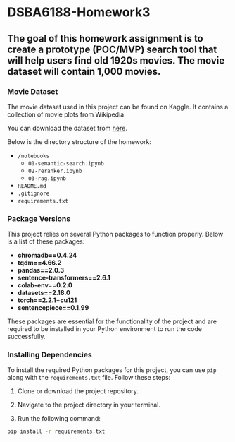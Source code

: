 # DSBA6188-Homework3

## The goal of this homework assignment is to create a prototype (POC/MVP) search tool that will help users find old 1920s movies. The movie dataset will contain 1,000 movies. 

### Movie Dataset
The movie dataset used in this project can be found on Kaggle. It contains a collection of movie plots from Wikipedia.

You can download the dataset from [here](https://www.kaggle.com/datasets/jrobischon/wikipedia-movie-plots?resource=download).

Below is the directory structure of the homework:
- `/notebooks`
  - `01-semantic-search.ipynb`
  - `02-reranker.ipynb`
  - `03-rag.ipynb`
- `README.md`
- `.gitignore`
- `requirements.txt`

### Package Versions

This project relies on several Python packages to function properly. Below is a list of these packages:

- **chromadb==0.4.24**
- **tqdm==4.66.2**
- **pandas==2.0.3**
- **sentence-transformers==2.6.1**
- **colab-env==0.2.0**
- **datasets==2.18.0**
- **torch==2.2.1+cu121**
- **sentencepiece==0.1.99**

These packages are essential for the functionality of the project and are required to be installed in your Python environment to run the code successfully.

### Installing Dependencies

To install the required Python packages for this project, you can use `pip` along with the `requirements.txt` file. Follow these steps:

1. Clone or download the project repository.

2. Navigate to the project directory in your terminal.

3. Run the following command:

```bash
pip install -r requirements.txt


